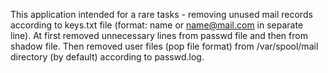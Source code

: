 This application intended for a rare tasks - removing unused mail records according to keys.txt file (format: name or name@mail.com in separate line).
At first removed unnecessary lines from passwd file and then from shadow file.
Then removed user files (pop file format) from /var/spool/mail directory (by default) according to passwd.log.
